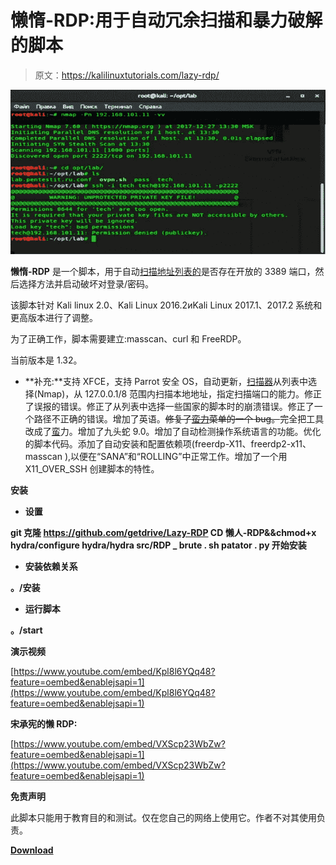 # 懒惰-RDP:用于自动冗余扫描和暴力破解的脚本

> 原文：<https://kalilinuxtutorials.com/lazy-rdp/>

[![Lazy-RDP : Script For AutomRDPatic Scanning And Brute-Force](img//e1996a97c3a86286719a67c17059e2e7.png "Lazy-RDP : Script For AutomRDPatic Scanning And Brute-Force")](https://1.bp.blogspot.com/-1pn_Y-3hoyE/YFNmgGtpNWI/AAAAAAAAIlI/mdTdJCnC6R4YhW9uDGkiqxOei7VgdW2dACLcBGAsYHQ/s728/Lazy%25281%2529.png)

**懒惰-RDP** 是一个脚本，用于自动[扫描地址列表的](https://www.kitploit.com/search/label/Scanning)是否存在开放的 3389 端口，然后选择方法并启动破坏对登录/密码。

该脚本针对 Kali linux 2.0、Kali Linux 2016.2иKali Linux 2017.1、2017.2 系统和更高版本进行了调整。

为了正确工作，脚本需要建立:masscan、curl 和 FreeRDP。

当前版本是 1.32。

*   **补充:**支持 XFCE，支持 Parrot 安全 OS，自动更新，[扫描器](https://www.kitploit.com/search/label/Scanner)从列表中选择(Nmap)，从 127.0.0.1/8 范围内扫描本地地址，指定扫描端口的能力。修正了误报的错误。修正了从列表中选择一些国家的脚本时的崩溃错误。修正了一个路径不正确的错误。增加了英语。~~修复了[蛮力](https://www.kitploit.com/search/label/Brute%20Force)菜单的一个 bug。~~完全把工具改成了[蛮](https://www.kitploit.com/search/label/Brute)力。增加了九头蛇 9.0。增加了自动检测操作系统语言的功能。优化的脚本代码。添加了自动安装和配置依赖项(freerdp-X11、freerdp2-x11、masscan ),以便在“SANA”和“ROLLING”中正常工作。增加了一个用 X11_OVER_SSH 创建脚本的特性。

**安装**

*   **设置**

**git 克隆 https://github.com/getdrive/Lazy-RDP
CD 懒人-RDP&&chmod+x hydra/configure hydra/hydra src/RDP _ brute . sh patator . py 开始安装**

*   **安装依赖关系**

**。/安装**

*   **运行脚本**

**。/start**

**演示视频**

[https://www.youtube.com/embed/Kpl8l6YQq48?feature=oembed&enablejsapi=1](https://www.youtube.com/embed/Kpl8l6YQq48?feature=oembed&enablejsapi=1)

**宋承宪的懒 RDP:**

[https://www.youtube.com/embed/VXScp23WbZw?feature=oembed&enablejsapi=1](https://www.youtube.com/embed/VXScp23WbZw?feature=oembed&enablejsapi=1)

**免责声明**

此脚本只能用于教育目的和测试。仅在您自己的网络上使用它。作者不对其使用负责。

[**Download**](https://github.com/getdrive/Lazy-RDP)